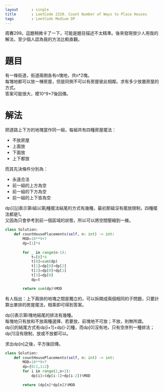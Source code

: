 ```yaml
--- 
layout      : single
title       : LeetCode 2320. Count Number of Ways to Place Houses
tags        : LeetCode Medium DP
---
```

周賽299。這題稍微卡了一下，可能是題目描述不太精準。後來發現很少人用我的解法，至少個人認為我的方法比較直觀。  

# 題目
有一條街道，街道兩側各有n塊地，共n*2塊。  
每塊地都可以放一棟房屋，但是同側不可以有房屋彼此相鄰。求有多少放置房屋的方式。  
答案可能很大，模10^9+7後回傳。  

# 解法
把道路上下方的地塊當作同一組，每組共有四種房屋擺法：  
- 不放房屋  
- 上面放  
- 下面放  
- 上下都放  

而其先決條件分別為：  
- 永遠合法  
- 前一組的上方為空  
- 前一組的下方為空  
- 前一組的上下皆為空  

dp[i][j]表示第i組以第j種擺法結尾的方式有幾種，最初那組沒有擺放限制，四種擺法都是1。  
又因為只會參考到前一個區域的狀態，所以可以將空間壓縮到一維。  

```python
class Solution:
    def countHousePlacements(self, n: int) -> int:
        MOD=10**9+7
        dp=[1]*4
        
        for _ in range(n-1):
            t=[0]*4
            t[0]=sum(dp)
            t[1]=dp[0]+dp[2]
            t[2]=dp[0]+dp[1]
            t[3]=dp[0]
            dp=t

        return sum(dp)%MOD
```

有人指出：上下兩排的地塊之間是獨立的，可以拆開成兩個相同的子問題，只要計算出單排的房屋擺法，相乘即可得到答案。  

dp[i]表示第i塊地結尾的排法有幾種。  
每塊地只有放和不放兩種選擇，若要放，前塊地不可放；不放，則無所謂。  
dp[i]的結尾方式有dp[i+1]+dp[i-2]種，而dp[0]沒有地，只有空序列一種排法；dp[1]沒有限制，放或不放都可以。  

求出dp[n]之後，平方後回傳。  

```python
class Solution:
    def countHousePlacements(self, n: int) -> int:
        MOD=10**9+7
        dp={0:1,1:2}
        for i in range(2,n+1):
            dp[i]=(dp[i-1]+dp[i-2])%MOD
            
        return (dp[n]*dp[n])%MOD
```